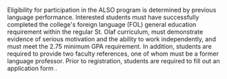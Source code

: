   
  
Eligibility for participation in the ALSO program is determined by previous language performance. Interested students must have successfully completed the college's foreign language (FOL) general education requirement within the regular St. Olaf curriculum, must demonstrate evidence of serious motivation and the ability to work independently, and must meet the 2.75 minimum GPA requirement. In addition, students are required to provide two faculty references, one of whom must be a former language professor. Prior to registration, students are required to fill out an  application form  .

